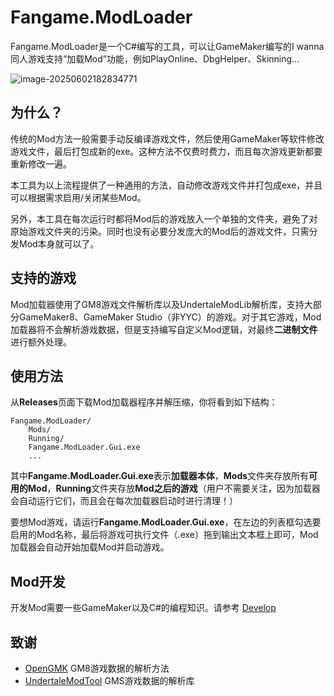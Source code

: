 # Fangame.ModLoader

Fangame.ModLoader是一个C#编写的工具，可以让GameMaker编写的I wanna同人游戏支持“加载Mod”功能，例如PlayOnline、DbgHelper、Skinning...

![image-20250602182834771](D:\Projects\CSharp\Fangame.ModLoader\Doc\image-20250602182834771.png)

## 为什么？

传统的Mod方法一般需要手动反编译游戏文件，然后使用GameMaker等软件修改游戏文件，最后打包成新的exe。这种方法不仅费时费力，而且每次游戏更新都要重新修改一遍。

本工具为以上流程提供了一种通用的方法，自动修改游戏文件并打包成exe，并且可以根据需求启用/关闭某些Mod。

另外，本工具在每次运行时都将Mod后的游戏放入一个单独的文件夹，避免了对原始游戏文件夹的污染。同时也没有必要分发庞大的Mod后的游戏文件，只需分发Mod本身就可以了。

## 支持的游戏

Mod加载器使用了GM8游戏文件解析库以及UndertaleModLib解析库，支持大部分GameMaker8、GameMaker Studio（非YYC）的游戏。对于其它游戏，Mod加载器将不会解析游戏数据，但是支持编写自定义Mod逻辑，对最终**二进制文件**进行额外处理。

## 使用方法

从**Releases**页面下载Mod加载器程序并解压缩，你将看到如下结构：

```
Fangame.ModLoader/
	Mods/
	Running/
	Fangame.ModLoader.Gui.exe
	...
```

其中**Fangame.ModLoader.Gui.exe**表示**加载器本体**，**Mods**文件夹存放所有**可用的Mod**，**Running**文件夹存放**Mod之后的游戏**（用户不需要关注，因为加载器会自动运行它们，而且会在每次加载器启动时进行清理！）

要想Mod游戏，请运行**Fangame.ModLoader.Gui.exe**，在左边的列表框勾选要启用的Mod名称，最后将游戏可执行文件（.exe）拖到输出文本框上即可，Mod加载器会自动开始加载Mod并启动游戏。

## Mod开发

开发Mod需要一些GameMaker以及C#的编程知识。请参考 [Develop](./Develop(CN).md)

## 致谢

- [OpenGMK](https://github.com/OpenGMK/OpenGMK) GM8游戏数据的解析方法
- [UndertaleModTool](https://github.com/UnderminersTeam/UndertaleModTool) GMS游戏数据的解析库